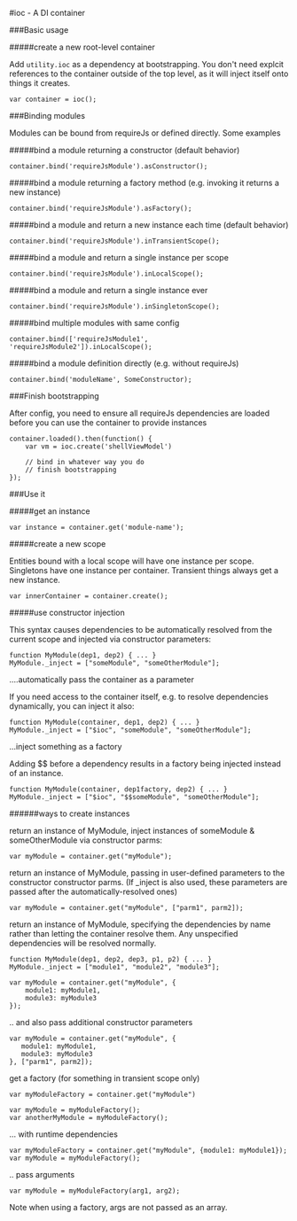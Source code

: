 #ioc - A DI container 

###Basic usage

#####create a new root-level container

Add `utility.ioc` as a dependency at bootstrapping. You don't need explcit references to the container outside of the top level, as it will inject itself onto things it creates.

    var container = ioc(); 


###Binding modules

Modules can be bound from requireJs or defined directly. Some examples

#####bind a module returning a constructor (default behavior)

    container.bind('requireJsModule').asConstructor();

#####bind a module returning a factory method (e.g. invoking it returns a new instance)

    container.bind('requireJsModule').asFactory(); 

#####bind a module and return a new instance each time (default behavior)

    container.bind('requireJsModule').inTransientScope();

#####bind a module and return a single instance per scope

    container.bind('requireJsModule').inLocalScope();

#####bind a module and return a single instance ever
   
    container.bind('requireJsModule').inSingletonScope();


#####bind multiple modules with same config

    container.bind(['requireJsModule1', 'requireJsModule2']).inLocalScope(); 

#####bind a module definition directly (e.g. without requireJs)

    container.bind('moduleName', SomeConstructor); 

###Finish bootstrapping

  
After config, you need to ensure all requireJs dependencies are loaded before you can use the container to
provide instances

    container.loaded().then(function() {
        var vm = ioc.create('shellViewModel')

        // bind in whatever way you do
        // finish bootstrapping
    });

###Use it

#####get an instance

    var instance = container.get('module-name'); 

#####create a new scope  

Entities bound with a local scope will have one instance per scope. Singletons have one instance per container. Transient things always get a new instance.
 
    var innerContainer = container.create(); 

#####use constructor injection

This syntax causes dependencies to be automatically resolved from the current scope and injected via constructor parameters:

    function MyModule(dep1, dep2) { ... }
    MyModule._inject = ["someModule", "someOtherModule"];

....automatically pass the container as a parameter
   
If you need access to the container itself, e.g. to resolve dependencies dynamically, you can inject it also:

    function MyModule(container, dep1, dep2) { ... }
    MyModule._inject = ["$ioc", "someModule", "someOtherModule"];
   
...inject something as a factory

Adding $$ before a dependency results in a factory being injected instead of an instance.

    function MyModule(container, dep1factory, dep2) { ... }
    MyModule._inject = ["$ioc", "$$someModule", "someOtherModule"];


######ways to create instances


return an instance of MyModule, inject instances of someModule & someOtherModule via constructor parms:
   
    var myModule = container.get("myModule"); 

return an instance of MyModule, passing in user-defined parameters to the constructor
constructor parms. (If _inject is also used, these parameters are passed after the
automatically-resolved ones)
   
    var myModule = container.get("myModule", ["parm1", parm2]); 

return an instance of MyModule, specifying the dependencies by name rather than letting the container
resolve them. Any unspecified dependencies will be resolved normally.
   
    function MyModule(dep1, dep2, dep3, p1, p2) { ... }
    MyModule._inject = ["module1", "module2", "module3"];

    var myModule = container.get("myModule", { 
        module1: myModule1,
        module3: myModule3
    });
 
.. and also pass additional constructor parameters
   
    var myModule = container.get("myModule", { 
       module1: myModule1,
       module3: myModule3
    }, ["parm1", parm2]);

get a factory (for something in transient scope only)

    var myModuleFactory = container.get("myModule")

    var myModule = myModuleFactory();
    var anotherMyModule = myModuleFactory();

... with runtime dependencies

    var myModuleFactory = container.get("myModule", {module1: myModule1});
    var myModule = myModuleFactory();

.. pass arguments

    var myModule = myModuleFactory(arg1, arg2);

Note when using a factory, args are not passed as an array.

